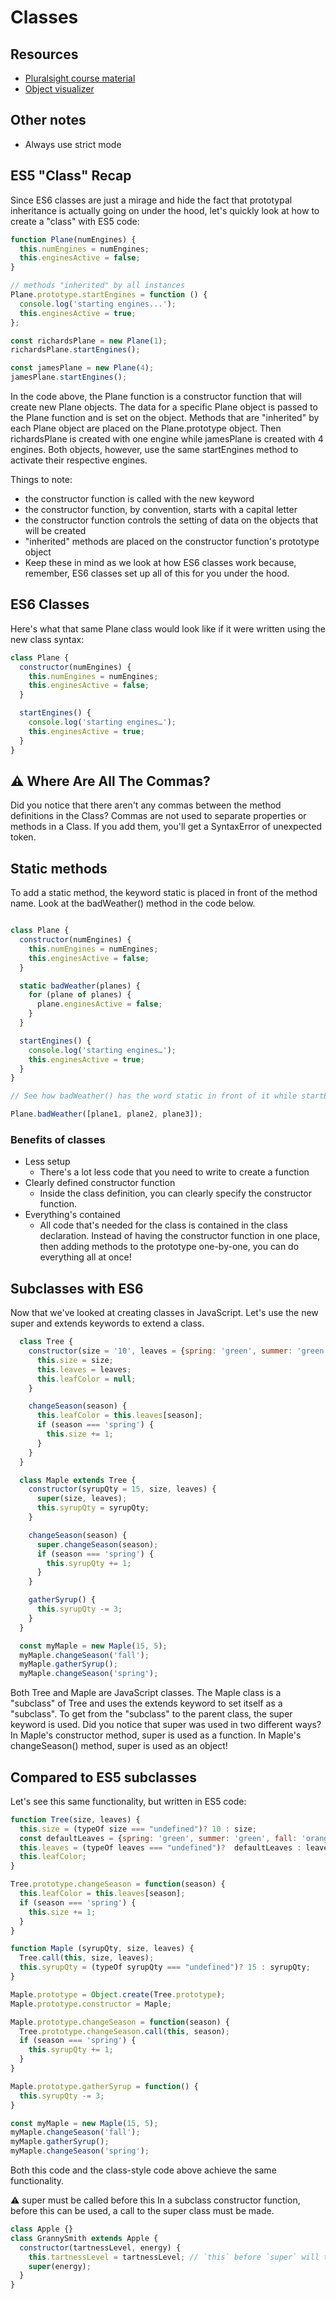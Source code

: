 # Classes

## Resources 
- [Pluralsight course material](http://next.plnkr.co/edit/J81EK3TWFof0ekhEnyiJ?p=preview)
- [Object visualizer](http://www.objectplayground.com/)

## Other notes
- Always use strict mode

## ES5 "Class" Recap
Since ES6 classes are just a mirage and hide the fact that prototypal inheritance is actually going on under the hood, let's quickly look at how to create a "class" with ES5 code:

```js
function Plane(numEngines) {
  this.numEngines = numEngines;
  this.enginesActive = false;
}

// methods "inherited" by all instances
Plane.prototype.startEngines = function () {
  console.log('starting engines...');
  this.enginesActive = true;
};

const richardsPlane = new Plane(1);
richardsPlane.startEngines();

const jamesPlane = new Plane(4);
jamesPlane.startEngines();
```

In the code above, the Plane function is a constructor function that will create new Plane objects. The data for a specific Plane object is passed to the Plane function and is set on the object. Methods that are "inherited" by each Plane object are placed on the Plane.prototype object. Then richardsPlane is created with one engine while jamesPlane is created with 4 engines. Both objects, however, use the same startEngines method to activate their respective engines.

Things to note:

- the constructor function is called with the new keyword
- the constructor function, by convention, starts with a capital letter
- the constructor function controls the setting of data on the objects that will be created
- "inherited" methods are placed on the constructor function's prototype object
- Keep these in mind as we look at how ES6 classes work because, remember, ES6 classes set up all of this for you under the hood.

## ES6 Classes
Here's what that same Plane class would look like if it were written using the new class syntax:

```js 
class Plane {
  constructor(numEngines) {
    this.numEngines = numEngines;
    this.enginesActive = false;
  }

  startEngines() {
    console.log('starting engines…');
    this.enginesActive = true;
  }
}
```

## ⚠ Where Are All The Commas?
Did you notice that there aren't any commas between the method definitions in the Class? Commas are not used to separate properties or methods in a Class. If you add them, you'll get a SyntaxError of unexpected token.

## Static methods
To add a static method, the keyword static is placed in front of the method name. Look at the badWeather() method in the code below.

```js

class Plane {
  constructor(numEngines) {
    this.numEngines = numEngines;
    this.enginesActive = false;
  }

  static badWeather(planes) {
    for (plane of planes) {
      plane.enginesActive = false;
    }
  }

  startEngines() {
    console.log('starting engines…');
    this.enginesActive = true;
  }
}

// See how badWeather() has the word static in front of it while startEngines() doesn't? That makes badWeather() a method that's accessed directly on the Plane class, so you can call it like this:

Plane.badWeather([plane1, plane2, plane3]);

```


### Benefits of classes
- Less setup
  - There's a lot less code that you need to write to create a function
- Clearly defined constructor function
  - Inside the class definition, you can clearly specify the constructor function.
- Everything's contained
  - All code that's needed for the class is contained in the class declaration. Instead of having the constructor function in one place, then adding methods to the prototype one-by-one, you can do everything all at once!


## Subclasses with ES6
Now that we've looked at creating classes in JavaScript. Let's use the new super and extends keywords to extend a class.

```js
  class Tree {
    constructor(size = '10', leaves = {spring: 'green', summer: 'green', fall: 'orange', winter: null}) {
      this.size = size;
      this.leaves = leaves;
      this.leafColor = null;
    }

    changeSeason(season) {
      this.leafColor = this.leaves[season];
      if (season === 'spring') {
        this.size += 1;
      }
    }
  }

  class Maple extends Tree {
    constructor(syrupQty = 15, size, leaves) {
      super(size, leaves);
      this.syrupQty = syrupQty;
    }

    changeSeason(season) {
      super.changeSeason(season);
      if (season === 'spring') {
        this.syrupQty += 1;
      }
    }

    gatherSyrup() {
      this.syrupQty -= 3;
    }
  }

  const myMaple = new Maple(15, 5);
  myMaple.changeSeason('fall');
  myMaple.gatherSyrup();
  myMaple.changeSeason('spring');

```

Both Tree and Maple are JavaScript classes. The Maple class is a "subclass" of Tree and uses the extends keyword to set itself as a "subclass". To get from the "subclass" to the parent class, the super keyword is used. Did you notice that super was used in two different ways? In Maple's constructor method, super is used as a function. In Maple's changeSeason() method, super is used as an object!


## Compared to ES5 subclasses
Let's see this same functionality, but written in ES5 code:
```js
function Tree(size, leaves) {
  this.size = (typeOf size === "undefined")? 10 : size;
  const defaultLeaves = {spring: 'green', summer: 'green', fall: 'orange', winter: null};
  this.leaves = (typeOf leaves === "undefined")?  defaultLeaves : leaves;
  this.leafColor;
}

Tree.prototype.changeSeason = function(season) {
  this.leafColor = this.leaves[season];
  if (season === 'spring') {
    this.size += 1;
  }
}

function Maple (syrupQty, size, leaves) {
  Tree.call(this, size, leaves);
  this.syrupQty = (typeOf syrupQty === "undefined")? 15 : syrupQty;
}

Maple.prototype = Object.create(Tree.prototype);
Maple.prototype.constructor = Maple;

Maple.prototype.changeSeason = function(season) {
  Tree.prototype.changeSeason.call(this, season);
  if (season === 'spring') {
    this.syrupQty += 1;
  }
}

Maple.prototype.gatherSyrup = function() {
  this.syrupQty -= 3;
}

const myMaple = new Maple(15, 5);
myMaple.changeSeason('fall');
myMaple.gatherSyrup();
myMaple.changeSeason('spring');

```
Both this code and the class-style code above achieve the same functionality.

⚠️ super must be called before this
In a subclass constructor function, before this can be used, a call to the super class must be made.

```js
class Apple {}
class GrannySmith extends Apple {
  constructor(tartnessLevel, energy) {
    this.tartnessLevel = tartnessLevel; // `this` before `super` will throw an error!
    super(energy); 
  }
}
```
